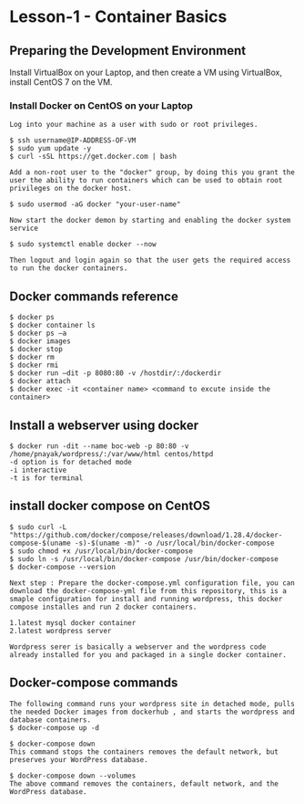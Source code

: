 # Lesson-1 - Container Basics

## Preparing the Development Environment

Install VirtualBox on your Laptop, and then create a VM using VirtualBox, install CentOS 7 on the VM.

### Install Docker on CentOS on your Laptop

```
Log into your machine as a user with sudo or root privileges.

$ ssh username@IP-ADDRESS-OF-VM 
$ sudo yum update -y
$ curl -sSL https://get.docker.com | bash

Add a non-root user to the "docker" group, by doing this you grant the user the ability to run containers which can be used to obtain root privileges on the docker host.

$ sudo usermod -aG docker "your-user-name"

Now start the docker demon by starting and enabling the docker system service

$ sudo systemctl enable docker --now

Then logout and login again so that the user gets the required access to run the docker containers.

```
## Docker commands reference
```
$ docker ps
$ docker container ls
$ docker ps –a
$ docker images
$ docker stop
$ docker rm
$ docker rmi
$ docker run –dit -p 8080:80 -v /hostdir/:/dockerdir
$ docker attach
$ docker exec -it <container name> <command to excute inside the container> 
```

## Install a webserver using docker
```
$ docker run -dit --name boc-web -p 80:80 -v /home/pnayak/wordpress/:/var/www/html centos/httpd
-d option is for detached mode
-i interactive
-t is for terminal

```
## install docker compose on CentOS
```
$ sudo curl -L "https://github.com/docker/compose/releases/download/1.28.4/docker-compose-$(uname -s)-$(uname -m)" -o /usr/local/bin/docker-compose
$ sudo chmod +x /usr/local/bin/docker-compose
$ sudo ln -s /usr/local/bin/docker-compose /usr/bin/docker-compose
$ docker-compose --version

Next step : Prepare the docker-compose.yml configuration file, you can download the docker-compose-yml file from this repository, this is a smaple configuration for install and running wordpress, this docker compose installes and run 2 docker containers.

1.latest mysql docker container 
2.latest wordpress server 

Wordpress serer is basically a webserver and the wordpress code already installed for you and packaged in a single docker container.
```
## Docker-compose commands

```
The following command runs your wordpress site in detached mode, pulls the needed Docker images from dockerhub , and starts the wordpress and database containers.
$ docker-compose up -d

$ docker-compose down
This command stops the containers removes the default network, but preserves your WordPress database.

$ docker-compose down --volumes 
The above command removes the containers, default network, and the WordPress database.
```
